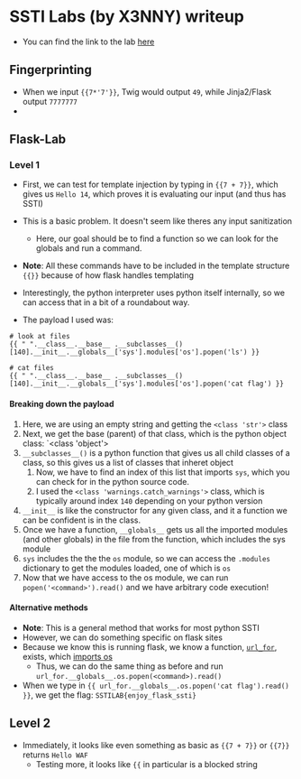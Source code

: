# SSTI Labs (by X3NNY) writeup
* You can find the link to the lab [here](https://github.com/X3NNY/sstilabs)

## Fingerprinting
* When we input `{{7*'7'}}`, Twig would output `49`, while Jinja2/Flask output `7777777`
* 


## Flask-Lab
### Level 1
* First, we can test for template injection by typing in `{{7 + 7}}`, which gives us `Hello 14`, which proves it is evaluating our input (and thus has SSTI)

* This is a basic problem. It doesn't seem like theres any input sanitization 
	* Here, our goal should be to find a function so we can look for the globals and run a command.

* **Note**: All these commands have to be included in the template structure `{{}}` because of how flask handles templating

* Interestingly, the python interpreter uses python itself internally, so we can access that in a bit of a roundabout way.
* The payload I used was: 

```python3
# look at files
{{ " ".__class__.__base__ .__subclasses__()[140].__init__.__globals__['sys'].modules['os'].popen('ls') }}

# cat files
{{ " ".__class__.__base__ .__subclasses__()[140].__init__.__globals__['sys'].modules['os'].popen('cat flag') }}
```
#### Breaking down the payload
1. Here, we are using an empty string and getting the `<class 'str'>` class
2. Next, we get the base (parent) of that class, which is the python object class: `<class 'object'>
3. `__subclasses__()` is a python function that gives us all child classes of a class, so this gives us a list of classes that inheret object
	1. Now, we have to find an index of this list that imports `sys`, which you can check for in the python source code.
	2. I used the `<class 'warnings.catch_warnings'>` class, which is typically around index `140` depending on your python version
4. `__init__` is like the constructor for any given class, and it a function we can be confident is in the class.
5. Once we have a function, `__globals__` gets us all the imported modules (and other globals) in the file from the function, which includes the sys module
6. `sys` includes the the the `os` module, so we can access the `.modules` dictionary to get the modules loaded, one of which is `os`
7. Now that we have access to the os module, we can run `popen('<command>').read()` and we have arbitrary code execution!

#### Alternative methods
* **Note**: This is a general method that works for most python SSTI
* However, we can do something specific on flask sites
* Because we know this is running flask, we know a function, [`url_for`](https://flask.palletsprojects.com/en/2.0.x/api/#flask.url_for), exists, which [imports os](https://github.com/pallets/flask/blob/main/src/flask/helpers.py)
	* Thus, we can do the same thing as before and run `url_for.__globals__.os.popen(<command>).read()`
* When we type in `{{ url_for.__globals__.os.popen('cat flag').read() }}`, we get the flag: `SSTILAB{enjoy_flask_ssti}`

## Level 2
* Immediately, it looks like even something as basic as `{{7 + 7}}` or `{{7}}` returns `Hello WAF`
	* Testing more, it looks like `{{` in particular is a blocked string